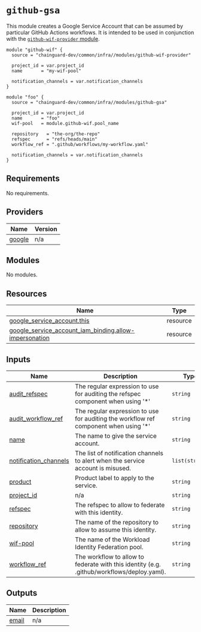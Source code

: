 # `github-gsa`

This module creates a Google Service Account that can be assumed by particular
GitHub Actions workflows. It is intended to be used in conjunction with the
[`github-wif-provider` module](./github-wif-provider/README.md).

```hcl
module "github-wif" {
  source = "chainguard-dev/common/infra//modules/github-wif-provider"

  project_id = var.project_id
  name       = "my-wif-pool"

  notification_channels = var.notification_channels
}

module "foo" {
  source = "chainguard-dev/common/infra//modules/github-gsa"

  project_id = var.project_id
  name       = "foo"
  wif-pool   = module.github-wif.pool_name

  repository   = "the-org/the-repo"
  refspec      = "refs/heads/main"
  workflow_ref = ".github/workflows/my-workflow.yaml"

  notification_channels = var.notification_channels
}
```

<!-- BEGIN_TF_DOCS -->
## Requirements

No requirements.

## Providers

| Name | Version |
|------|---------|
| <a name="provider_google"></a> [google](#provider\_google) | n/a |

## Modules

No modules.

## Resources

| Name | Type |
|------|------|
| [google_service_account.this](https://registry.terraform.io/providers/hashicorp/google/latest/docs/resources/service_account) | resource |
| [google_service_account_iam_binding.allow-impersonation](https://registry.terraform.io/providers/hashicorp/google/latest/docs/resources/service_account_iam_binding) | resource |

## Inputs

| Name | Description | Type | Default | Required |
|------|-------------|------|---------|:--------:|
| <a name="input_audit_refspec"></a> [audit\_refspec](#input\_audit\_refspec) | The regular expression to use for auditing the refspec component when using '*' | `string` | `""` | no |
| <a name="input_audit_workflow_ref"></a> [audit\_workflow\_ref](#input\_audit\_workflow\_ref) | The regular expression to use for auditing the workflow ref component when using '*' | `string` | `""` | no |
| <a name="input_name"></a> [name](#input\_name) | The name to give the service account. | `string` | n/a | yes |
| <a name="input_notification_channels"></a> [notification\_channels](#input\_notification\_channels) | The list of notification channels to alert when the service account is misused. | `list(string)` | n/a | yes |
| <a name="input_product"></a> [product](#input\_product) | Product label to apply to the service. | `string` | `"unknown"` | no |
| <a name="input_project_id"></a> [project\_id](#input\_project\_id) | n/a | `string` | n/a | yes |
| <a name="input_refspec"></a> [refspec](#input\_refspec) | The refspec to allow to federate with this identity. | `string` | n/a | yes |
| <a name="input_repository"></a> [repository](#input\_repository) | The name of the repository to allow to assume this identity. | `string` | n/a | yes |
| <a name="input_wif-pool"></a> [wif-pool](#input\_wif-pool) | The name of the Workload Identity Federation pool. | `string` | n/a | yes |
| <a name="input_workflow_ref"></a> [workflow\_ref](#input\_workflow\_ref) | The workflow to allow to federate with this identity (e.g. .github/workflows/deploy.yaml). | `string` | n/a | yes |

## Outputs

| Name | Description |
|------|-------------|
| <a name="output_email"></a> [email](#output\_email) | n/a |
<!-- END_TF_DOCS -->
